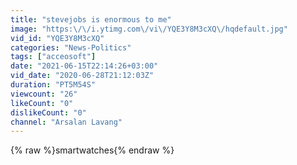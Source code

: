 ```yaml
---
title: "stevejobs is enormous to me"
image: "https:\/\/i.ytimg.com\/vi\/YQE3Y8M3cXQ\/hqdefault.jpg"
vid_id: "YQE3Y8M3cXQ"
categories: "News-Politics"
tags: ["acceosoft"]
date: "2021-06-15T22:14:26+03:00"
vid_date: "2020-06-28T21:12:03Z"
duration: "PT5M54S"
viewcount: "26"
likeCount: "0"
dislikeCount: "0"
channel: "Arsalan Lavang"
---
```

{% raw %}smartwatches{% endraw %}
